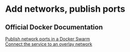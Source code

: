 # Add networks, publish ports

## Official Docker Documentation
[Publish network ports in a Docker Swarm](https://docs.docker.com/engine/swarm/services/#publish-ports)  
[Connect the service to an overlay network](https://docs.docker.com/engine/swarm/services/#connect-the-service-to-an-overlay-network)
